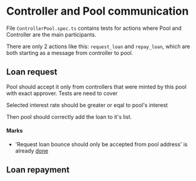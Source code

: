 # Controller and Pool communication

File `ControllerPool.spec.ts` contains tests for actions where Pool and
Controller are the main participants.

There are only 2 actions like this: `request_loan` and `repay_loan`, which
are both starting as a message from controller to pool.


## Loan request

Pool should accept it only from controllers that were minted by this pool
with exact approver. Tests are need to cover 

Selected interest rate should be greater or eqal to pool's interest

Then pool should correctly add the loan to it's list. 

#### Marks
- 'Request loan bounce should only be accepted from pool address' is
already [done](https://github.com/EmelyanenkoK/jetton_pool/blob/controller_tests/tests/Controller.spec.ts#L434)

## Loan repayment 


